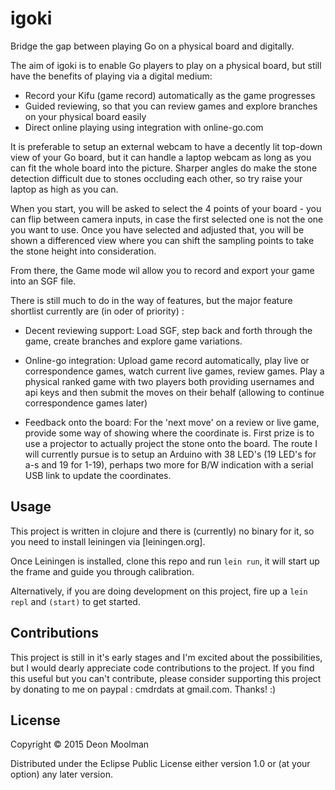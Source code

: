 # igoki

Bridge the gap between playing Go on a physical board and digitally.

The aim of igoki is to enable Go players to play on a physical board, but still have the benefits
of playing via a digital medium:

 - Record your Kifu (game record) automatically as the game progresses
 - Guided reviewing, so that you can review games and explore branches on your physical board easily
 - Direct online playing using integration with online-go.com

It is preferable to setup an external webcam to have a decently lit top-down view of your Go board,
but it can handle a laptop webcam as long as you can fit the whole board into the picture. Sharper
angles do make the stone detection difficult due to stones occluding each other, so try raise your
laptop as high as you can.

When you start, you will be asked to select the 4 points of your board - you can flip between camera
inputs, in case the first selected one is not the one you want to use. Once you have selected
and adjusted that, you will be shown a differenced view where you can shift the sampling points
to take the stone height into consideration.

From there, the Game mode wil allow you to record and export your game into an SGF file.

There is still much to do in the way of features, but the major feature shortlist currently are
 (in oder of priority) :

 - Decent reviewing support: Load SGF, step back and forth through the game, create branches and 
   explore game variations. 
   
 - Online-go integration: Upload game record automatically, play live or correspondence games, watch
   current live games, review games. Play a physical ranked game with two players both providing
   usernames and api keys and then submit the moves on their behalf (allowing to continue
   correspondence games later)
   
 - Feedback onto the board: For the 'next move' on a review or live game, provide some way of
   showing where the coordinate is. First prize is to use a projector to actually project the stone
   onto the board. The route I will currently pursue is to setup an Arduino with 38 LED's
   (19 LED's for a-s and 19 for 1-19), perhaps two more for B/W indication with a serial USB link
   to update the coordinates.
   
## Usage

This project is written in clojure and there is (currently) no binary for it, so you need to install
leiningen via [leiningen.org].

Once Leiningen is installed, clone this repo and run `lein run`, 
it will start up the frame and guide you through calibration.

Alternatively, if you are doing development on this project, fire up a `lein repl` and `(start)` 
to get started.

## Contributions

This project is still in it's early stages and I'm excited about the possibilities, but I would
dearly appreciate code contributions to the project. If you find this useful but you can't contribute,
 please consider supporting this project by donating to me on paypal : cmdrdats at gmail.com. Thanks! :)
 
## License

Copyright © 2015 Deon Moolman

Distributed under the Eclipse Public License either version 1.0 or (at
your option) any later version.
